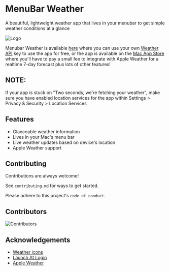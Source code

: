 
# MenuBar Weather

A beautiful, lightweight weather app that lives in your menubar to get simple weather conditions at a glance


![Logo](https://is5-ssl.mzstatic.com/image/thumb/Purple123/v4/22/05/fd/2205fd56-f4fd-9ceb-4280-e5eb798cf9d0/AppIcon-85-220-0-4-2x.png/460x0w.webp)

Menubar Weather is available [here](https://github.com/Nathan1258/Menubar-Weather/releases/) where you can use your own [Weather API](https://www.weatherapi.com) key to use the app for free, or the app is available on the [Mac App Store ](https://apps.apple.com/gb/app/menubar-weather/id1662381447) where you'll have to pay a small fee to integrate with Apple Weather for a realtime 7-day forecast plus lots of other features!

## NOTE:

If your app is stuck on "Two seconds, we're fetching your weather", make sure you have enabled location services for the app within Settings > Privacy & Security > Location Services


## Features

- Glanceable weather information
- Lives in your Mac's menu bar 
- Live weather updates based on device's location
- Apple Weather support


## Contributing

Contributions are always welcome!

See `contributing.md` for ways to get started.

Please adhere to this project's `code of conduct`.

## Contributors 

![Contributors](https://contrib.rocks/image?repo=Nathan1258/Menubar-Weather)

## Acknowledgements

 - [Weather icons](https://www.figma.com/@zvosh)
 - [Launch At Login](https://github.com/sindresorhus/LaunchAtLogin)
 - [Apple Weather](https://developer.apple.com/weatherkit/data-source-attribution/)

